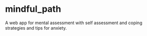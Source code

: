# mindful_path
A web app for mental assessment with self assessment and coping strategies and tips for anxiety.
